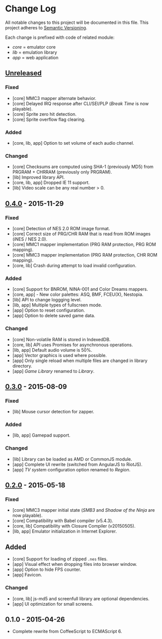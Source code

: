 # Change Log
All notable changes to this project will be documented in this file.
This project adheres to [Semantic Versioning](http://semver.org/).

Each change is prefixed with code of related module:
- *core* = emulator core
- *lib* = emulation library
- *app* = web application

## [Unreleased][unreleased]
### Fixed
- [core] MMC3 mapper alternate behavior.
- [core] Delayed IRQ response after CLI/SEI/PLP (*Break Time* is now playable).
- [core] Sprite zero hit detection.
- [core] Sprite overflow flag clearing.

### Added
- [core, lib, app] Option to set volume of each audio channel.

### Changed
- [core] Checksums are computed using SHA-1 (previously MD5) from PRGRAM + CHRRAM (previously only PRGRAM).
- [lib] Improved library API.
- [core, lib, app] Dropped IE 11 support.
- [lib] Video scale can be any real number > 0.

## [0.4.0] - 2015-11-29
### Fixed
- [core] Detection of NES 2.0 ROM image format.
- [core] Correct size of PRG/CHR RAM that is read from ROM images (iNES / NES 2.0).
- [core] MMC1 mapper implementation (PRG RAM protection, PRG ROM mapping).
- [core] MMC3 mapper implementation (PRG RAM protection, CHR ROM mapping).
- [core, lib] Crash during attempt to load invalid configuration.

### Added
- [core] Support for BNROM, NINA-001 and Color Dreams mappers.
- [core, app] - New color palettes: ASQ, BMF, FCEU(X), Nestopia.
- [lib] API to change loggging level.
- [lib, app] Multiple types of fullscreen mode.
- [app] Option to reset configuration.
- [app] Option to delete saved game data.

### Changed
- [core] Non-volatile RAM is stored in IndexedDB.
- [core, lib] API uses Promises for asynchronous operations.
- [lib, app] Default audio volume is 50%.
- [app] Vector graphics is used where possible.
- [app] Only single reload when multiple files are changed in library directory.
- [app] *Game Library* renamed to *Library*.

## [0.3.0] - 2015-08-09
### Fixed
- [lib] Mouse cursor detection for zapper.

### Added
- [lib, app] Gamepad support.

### Changed
- [lib] Library can be loaded as AMD or CommonJS module.
- [app] Complete UI rewrite (switched from AngularJS to RiotJS).
- [app] *TV system* configuration option renamed to *Region*.

## [0.2.0] - 2015-05-18
### Fixed
- [core] MMC3 mapper initial state (*SMB3* and *Shadow of the Ninja* are now playable).
- [core] Compatibility with Babel compiler (v5.4.3).
- [core, lib] Compatibility with Closure Compiler (v20150505).
- [lib, app] Emulator initialization in Internet Explorer.

## Added
- [core] Support for loading of zipped `.nes` files.
- [app] Visual effect when dropping files into browser window.
- [app] Option to hide FPS counter.
- [app] Favicon.

### Changed
- [core, lib] js-md5 and screenfull library are optional dependencies.
- [app] UI optimization for small screens.

## 0.1.0 - 2015-04-26
- Complete rewrite from CoffeeScript to ECMAScript 6.

[unreleased]: https://github.com/jpikl/cfxnes/compare/v0.4.0...HEAD
[0.4.0]: https://github.com/jpikl/cfxnes/compare/v0.3.0...v0.4.0
[0.3.0]: https://github.com/jpikl/cfxnes/compare/v0.2.0...v0.3.0
[0.2.0]: https://github.com/jpikl/cfxnes/compare/v0.1.0...v0.2.0

